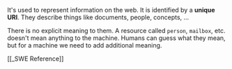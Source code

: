 It's used to represent information on the web. It is identified by a **unique URI**. They describe things like documents, people, concepts, ...

There is no explicit meaning to them. A resource called `person`, `mailbox`, etc. doesn't mean anything to the machine. Humans can guess what they mean, but for a machine we need to add additional meaning.

[[_SWE Reference]]